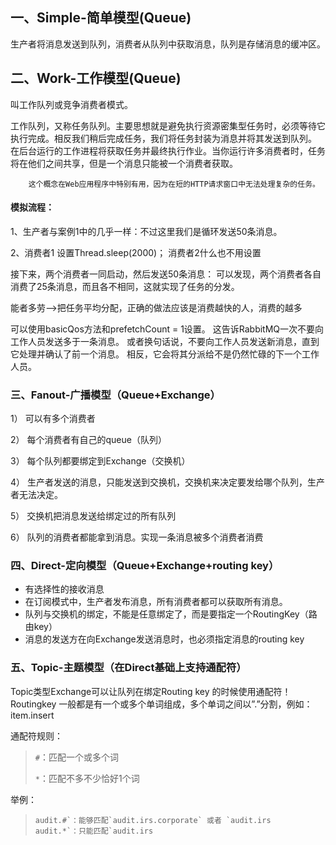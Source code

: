 ##  一、Simple-简单模型(Queue)

生产者将消息发送到队列，消费者从队列中获取消息，队列是存储消息的缓冲区。



##  二、Work-工作模型(Queue)

叫工作队列或竞争消费者模式。

 工作队列，又称任务队列。主要思想就是避免执行资源密集型任务时，必须等待它执行完成。相反我们稍后完成任务，我们将任务封装为消息并将其发送到队列。 在后台运行的工作进程将获取任务并最终执行作业。当你运行许多消费者时，任务将在他们之间共享，但是一个消息只能被一个消费者获取。

        这个概念在Web应用程序中特别有用，因为在短的HTTP请求窗口中无法处理复杂的任务。
#### 模拟流程：

1、生产者与案例1中的几乎一样：不过这里我们是循环发送50条消息。

2、消费者1 设置Thread.sleep(2000)； 消费者2什么也不用设置

接下来，两个消费者一同启动，然后发送50条消息： 可以发现，两个消费者各自消费了25条消息，而且各不相同，这就实现了任务的分发。

能者多劳-->把任务平均分配，正确的做法应该是消费越快的人，消费的越多

可以使用basicQos方法和prefetchCount = 1设置。 这告诉RabbitMQ一次不要向工作人员发送多于一条消息。 或者换句话说，不要向工作人员发送新消息，直到它处理并确认了前一个消息。 相反，它会将其分派给不是仍然忙碌的下一个工作人员。

### 三、Fanout-广播模型（Queue+Exchange）

1） 可以有多个消费者

2） 每个消费者有自己的queue（队列）

3） 每个队列都要绑定到Exchange（交换机）

4） 生产者发送的消息，只能发送到交换机，交换机来决定要发给哪个队列，生产者无法决定。

5） 交换机把消息发送给绑定过的所有队列

6） 队列的消费者都能拿到消息。实现一条消息被多个消费者消费



### 四、Direct-定向模型（Queue+Exchange+routing key）

- 有选择性的接收消息
- 在订阅模式中，生产者发布消息，所有消费者都可以获取所有消息。
- 队列与交换机的绑定，不能是任意绑定了，而是要指定一个RoutingKey（路由key）
- 消息的发送方在向Exchange发送消息时，也必须指定消息的routing key

### 五、Topic-主题模型（在Direct基础上支持通配符）

Topic类型Exchange可以让队列在绑定Routing key 的时候使用通配符！
Routingkey 一般都是有一个或多个单词组成，多个单词之间以”.”分割，例如： item.insert

通配符规则：

> `#`：匹配一个或多个词
>
> `*`：匹配不多不少恰好1个词

举例：

> ```
> audit.#`：能够匹配`audit.irs.corporate` 或者 `audit.irs
> audit.*`：只能匹配`audit.irs
> ```
